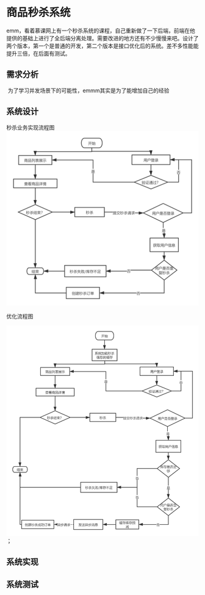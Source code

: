 # 商品秒杀系统

emm，看着慕课网上有一个秒杀系统的课程，自己重新做了一下后端，前端在他提供的基础上进行了全后端分离处理。需要改进的地方还有不少慢慢来吧。设计了两个版本，第一个是普通的开发，第二个版本是接口优化后的系统。差不多性能能提升三倍，在后面有测试。

## 需求分析

​	为了学习并发场景下的可能性，emmm其实是为了能增加自己的经验

## 系统设计

秒杀业务实现流程图
![优化之前](https://github.com/bottlebattle/SnatchGoodsSystem/blob/master/img/ProcessDigrambefore.png)



优化流程图

![秒杀业务流程](https://github.com/bottlebattle/SnatchGoodsSystem/blob/master/img/ProcessDigramAfter.png)；



## 系统实现



## 系统测试

 